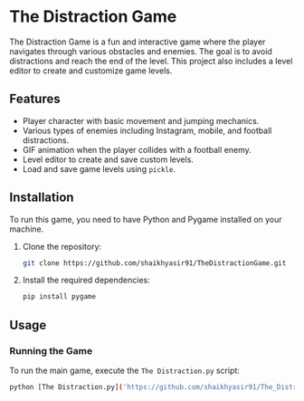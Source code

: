 # The Distraction Game

The Distraction Game is a fun and interactive game where the player navigates through various obstacles and enemies. The goal is to avoid distractions and reach the end of the level. This project also includes a level editor to create and customize game levels.

## Features
- Player character with basic movement and jumping mechanics.
- Various types of enemies including Instagram, mobile, and football distractions.
- GIF animation when the player collides with a football enemy.
- Level editor to create and save custom levels.
- Load and save game levels using `pickle`.

## Installation
To run this game, you need to have Python and Pygame installed on your machine.

1. Clone the repository:
    ``` bash
   git clone https://github.com/shaikhyasir91/TheDistractionGame.git
    ```


3. Install the required dependencies:
    ```bash
    pip install pygame
    ```

## Usage
### Running the Game
To run the main game, execute the `The Distraction.py` script:
```bash
python [The Distraction.py]('https://github.com/shaikhyasir91/The_Distraction/blob/45725f19c512ac057767aa2267c9a18a3ea4d687/The%20Distraction.py')
